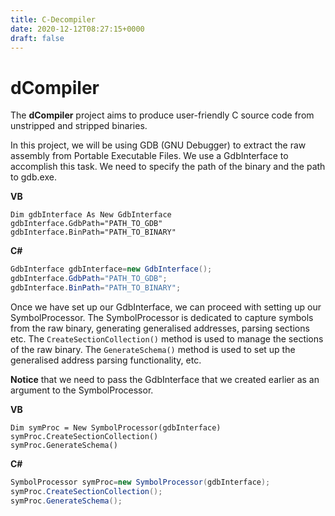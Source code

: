 ```yaml
---
title: C-Decompiler
date: 2020-12-12T08:27:15+0000
draft: false
---
```

# dCompiler

The **dCompiler** project aims to produce user-friendly C source code from unstripped and stripped binaries.

In this project, we will be using GDB (GNU Debugger) to extract the raw assembly from Portable Executable Files.
We use a GdbInterface to accomplish this task. We need to specify the path of the binary and the path to gdb.exe.

**VB**
```VB
Dim gdbInterface As New GdbInterface
gdbInterface.GdbPath="PATH_TO_GDB"
gdbInterface.BinPath="PATH_TO_BINARY"
```

**C#**
```C#
GdbInterface gdbInterface=new GdbInterface();
gdbInterface.GdbPath="PATH_TO_GDB";
gdbInterface.BinPath="PATH_TO_BINARY";
```

Once we have set up our GdbInterface, we can proceed with setting up our SymbolProcessor.
The SymbolProcessor is dedicated to capture symbols from the raw binary, generating generalised addresses, parsing sections etc.
The `CreateSectionCollection()` method is used to manage the sections of the raw binary.
The `GenerateSchema()` method is used to set up the generalised address parsing functionality, etc.

**Notice** that we need to pass the GdbInterface that we created earlier as an argument to the SymbolProcessor. 

**VB**
```VB
Dim symProc = New SymbolProcessor(gdbInterface)
symProc.CreateSectionCollection()
symProc.GenerateSchema()
```

**C#**
```C#
SymbolProcessor symProc=new SymbolProcessor(gdbInterface);
symProc.CreateSectionCollection();
symProc.GenerateSchema();
```


